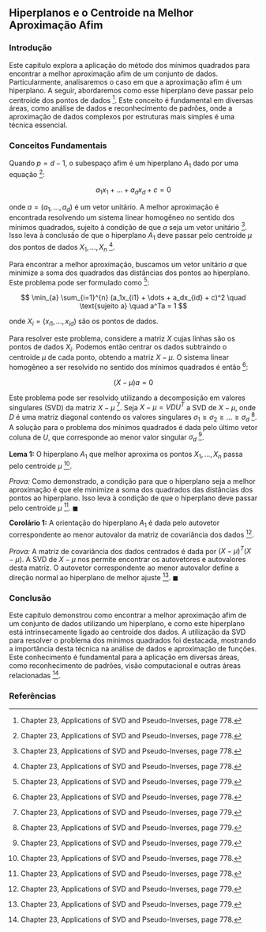 ## Hiperplanos e o Centroide na Melhor Aproximação Afim

### Introdução
Este capítulo explora a aplicação do método dos mínimos quadrados para encontrar a melhor aproximação afim de um conjunto de dados. Particularmente, analisaremos o caso em que a aproximação afim é um hiperplano. A seguir, abordaremos como esse hiperplano deve passar pelo centroide dos pontos de dados [^778]. Este conceito é fundamental em diversas áreas, como análise de dados e reconhecimento de padrões, onde a aproximação de dados complexos por estruturas mais simples é uma técnica essencial.

### Conceitos Fundamentais
Quando $p = d - 1$, o subespaço afim é um hiperplano $A_1$ dado por uma equação [^778]:

$$a_1x_1 + \dots + a_dx_d + c = 0$$

onde $a = (a_1, \dots, a_d)$ é um vetor unitário. A melhor aproximação é encontrada resolvendo um sistema linear homogêneo no sentido dos mínimos quadrados, sujeito à condição de que $a$ seja um vetor unitário [^778]. Isso leva à conclusão de que o hiperplano $A_1$ deve passar pelo centroide $\mu$ dos pontos de dados $X_1, \dots, X_n$ [^778].

Para encontrar a melhor aproximação, buscamos um vetor unitário $a$ que minimize a soma dos quadrados das distâncias dos pontos ao hiperplano. Este problema pode ser formulado como [^779]:

$$ \min_{a} \sum_{i=1}^{n} (a_1x_{i1} + \dots + a_dx_{id} + c)^2 \quad \text{sujeito a} \quad a^Ta = 1 $$

onde $X_i = (x_{i1}, \dots, x_{id})$ são os pontos de dados.

Para resolver este problema, considere a matriz $X$ cujas linhas são os pontos de dados $X_i$. Podemos então centrar os dados subtraindo o centroide $\mu$ de cada ponto, obtendo a matriz $X - \mu$. O sistema linear homogêneo a ser resolvido no sentido dos mínimos quadrados é então [^778]:

$$ (X - \mu)a = 0 $$

Este problema pode ser resolvido utilizando a decomposição em valores singulares (SVD) da matriz $X - \mu$ [^779]. Seja $X - \mu = VDU^T$ a SVD de $X - \mu$, onde $D$ é uma matriz diagonal contendo os valores singulares $\sigma_1 \geq \sigma_2 \geq \dots \geq \sigma_d$ [^779]. A solução para o problema dos mínimos quadrados é dada pelo último vetor coluna de $U$, que corresponde ao menor valor singular $\sigma_d$ [^779].

**Lema 1:** O hiperplano $A_1$ que melhor aproxima os pontos $X_1, \dots, X_n$ passa pelo centroide $\mu$ [^778].

*Prova:*
Como demonstrado, a condição para que o hiperplano seja a melhor aproximação é que ele minimize a soma dos quadrados das distâncias dos pontos ao hiperplano. Isso leva à condição de que o hiperplano deve passar pelo centroide $\mu$ [^778]. $\blacksquare$

**Corolário 1:** A orientação do hiperplano $A_1$ é dada pelo autovetor correspondente ao menor autovalor da matriz de covariância dos dados [^779].

*Prova:*
A matriz de covariância dos dados centrados é dada por $(X - \mu)^T(X - \mu)$. A SVD de $X - \mu$ nos permite encontrar os autovetores e autovalores desta matriz. O autovetor correspondente ao menor autovalor define a direção normal ao hiperplano de melhor ajuste [^779]. $\blacksquare$

### Conclusão
Este capítulo demonstrou como encontrar a melhor aproximação afim de um conjunto de dados utilizando um hiperplano, e como este hiperplano está intrinsecamente ligado ao centroide dos dados. A utilização da SVD para resolver o problema dos mínimos quadrados foi destacada, mostrando a importância desta técnica na análise de dados e aproximação de funções. Este conhecimento é fundamental para a aplicação em diversas áreas, como reconhecimento de padrões, visão computacional e outras áreas relacionadas [^778].

### Referências
[^778]: Chapter 23, Applications of SVD and Pseudo-Inverses, page 778.
[^779]: Chapter 23, Applications of SVD and Pseudo-Inverses, page 779.
<!-- END -->